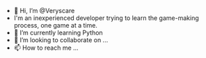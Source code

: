 - 👋 Hi, I’m @Veryscare
- I'm an inexperienced developer trying to learn the game-making process, one game at a time. 
- 🌱 I’m currently learning Python
- 💞️ I’m looking to collaborate on ...
- 📫 How to reach me ...

<!---
Veryscare/Veryscare is a ✨ special ✨ repository because its `README.md` (this file) appears on your GitHub profile.
You can click the Preview link to take a look at your changes.
--->
